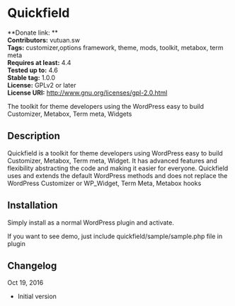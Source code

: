 # Quickfield #

**Donate link: **  
**Contributors:** vutuan.sw  
**Tags:** customizer,options framework, theme, mods, toolkit, metabox, term meta  
**Requires at least:** 4.4  
**Tested up to:** 4.6  
**Stable tag:** 1.0.0  
**License:** GPLv2 or later  
**License URI:** http://www.gnu.org/licenses/gpl-2.0.html  


The toolkit for theme developers using the WordPress easy to build Customizer, Metabox, Term meta, Widgets


## Description ##

Quickfield is a toolkit for theme developers using WordPress easy to build Customizer, Metabox, Term meta, Widget. It has advanced features and flexibility abstracting the code and making it easier for everyone. 
Quickfield uses and extends the default WordPress methods and does not replace the WordPress Customizer or WP_Widget, Term Meta, Metabox hooks

## Installation ##

Simply install as a normal WordPress plugin and activate.

If you want to see demo, just include quickfield/sample/sample.php file in plugin

## Changelog ##
Oct 19, 2016

* Initial version
